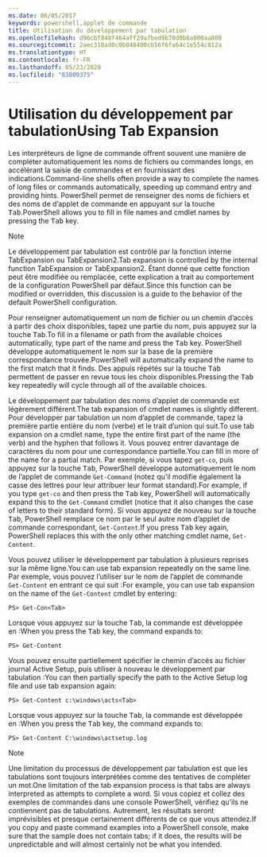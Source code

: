 ```yaml
---
ms.date: 06/05/2017
keywords: powershell,applet de commande
title: Utilisation du développement par tabulation
ms.openlocfilehash: d96cbf848f464aff29a7bed9b70d0b6a000aa808
ms.sourcegitcommit: 2aec310ad0c0b048400cb56f6fa64c1e554c812a
ms.translationtype: HT
ms.contentlocale: fr-FR
ms.lasthandoff: 05/23/2020
ms.locfileid: "83809375"
---
```

# <a name="using-tab-expansion"></a><span data-ttu-id="beff6-103">Utilisation du développement par tabulation</span><span class="sxs-lookup"><span data-stu-id="beff6-103">Using Tab Expansion</span></span>

<span data-ttu-id="beff6-104">Les interpréteurs de ligne de commande offrent souvent une manière de compléter automatiquement les noms de fichiers ou commandes longs, en accélérant la saisie de commandes et en fournissant des indications.</span><span class="sxs-lookup"><span data-stu-id="beff6-104">Command-line shells often provide a way to complete the names of long files or commands automatically, speeding up command entry and providing hints.</span></span> <span data-ttu-id="beff6-105">PowerShell permet de renseigner des noms de fichiers et des noms de d’applet de commande en appuyant sur la touche <kbd>Tab</kbd>.</span><span class="sxs-lookup"><span data-stu-id="beff6-105">PowerShell allows you to fill in file names and cmdlet names by pressing the <kbd>Tab</kbd> key.</span></span>

> [!NOTE]
> <span data-ttu-id="beff6-106">Le développement par tabulation est contrôlé par la fonction interne TabExpansion ou TabExpansion2.</span><span class="sxs-lookup"><span data-stu-id="beff6-106">Tab expansion is controlled by the internal function TabExpansion or TabExpansion2.</span></span> <span data-ttu-id="beff6-107">Étant donné que cette fonction peut être modifiée ou remplacée, cette explication a trait au comportement de la configuration PowerShell par défaut.</span><span class="sxs-lookup"><span data-stu-id="beff6-107">Since this function can be modified or overridden, this discussion is a guide to the behavior of the default PowerShell configuration.</span></span>

<span data-ttu-id="beff6-108">Pour renseigner automatiquement un nom de fichier ou un chemin d’accès à partir des choix disponibles, tapez une partie du nom, puis appuyez sur la touche <kbd>Tab</kbd>.</span><span class="sxs-lookup"><span data-stu-id="beff6-108">To fill in a filename or path from the available choices automatically, type part of the name and press the <kbd>Tab</kbd> key.</span></span> <span data-ttu-id="beff6-109">PowerShell développe automatiquement le nom sur la base de la première correspondance trouvée.</span><span class="sxs-lookup"><span data-stu-id="beff6-109">PowerShell will automatically expand the name to the first match that it finds.</span></span> <span data-ttu-id="beff6-110">Des appuis répétés sur la touche <kbd>Tab</kbd> permettent de passer en revue tous les choix disponibles.</span><span class="sxs-lookup"><span data-stu-id="beff6-110">Pressing the <kbd>Tab</kbd> key repeatedly will cycle through all of the available choices.</span></span>

<span data-ttu-id="beff6-111">Le développement par tabulation des noms d’applet de commande est légèrement différent.</span><span class="sxs-lookup"><span data-stu-id="beff6-111">The tab expansion of cmdlet names is slightly different.</span></span> <span data-ttu-id="beff6-112">Pour développer par tabulation un nom d’applet de commande, tapez la première partie entière du nom (verbe) et le trait d’union qui suit.</span><span class="sxs-lookup"><span data-stu-id="beff6-112">To use tab expansion on a cmdlet name, type the entire first part of the name (the verb) and the hyphen that follows it.</span></span> <span data-ttu-id="beff6-113">Vous pouvez entrer davantage de caractères du nom pour une correspondance partielle.</span><span class="sxs-lookup"><span data-stu-id="beff6-113">You can fill in more of the name for a partial match.</span></span> <span data-ttu-id="beff6-114">Par exemple, si vous tapez `get-co`, puis appuyez sur la touche <kbd>Tab</kbd>, PowerShell développe automatiquement le nom de l’applet de commande `Get-Command` (notez qu’il modifie également la casse des lettres pour leur attribuer leur format standard).</span><span class="sxs-lookup"><span data-stu-id="beff6-114">For example, if you type `get-co` and then press the <kbd>Tab</kbd> key, PowerShell will automatically expand this to the `Get-Command` cmdlet (notice that it also changes the case of letters to their standard form).</span></span> <span data-ttu-id="beff6-115">Si vous appuyez de nouveau sur la touche <kbd>Tab</kbd>, PowerShell remplace ce nom par le seul autre nom d’applet de commande correspondant, `Get-Content`.</span><span class="sxs-lookup"><span data-stu-id="beff6-115">If you press <kbd>Tab</kbd> key again, PowerShell replaces this with the only other matching cmdlet name, `Get-Content`.</span></span>

<span data-ttu-id="beff6-116">Vous pouvez utiliser le développement par tabulation à plusieurs reprises sur la même ligne.</span><span class="sxs-lookup"><span data-stu-id="beff6-116">You can use tab expansion repeatedly on the same line.</span></span> <span data-ttu-id="beff6-117">Par exemple, vous pouvez l’utiliser sur le nom de l’applet de commande `Get-Content` en entrant ce qui suit :</span><span class="sxs-lookup"><span data-stu-id="beff6-117">For example, you can use tab expansion on the name of the `Get-Content` cmdlet by entering:</span></span>

```
PS> Get-Con<Tab>
```

<span data-ttu-id="beff6-118">Lorsque vous appuyez sur la touche <kbd>Tab</kbd>, la commande est développée en :</span><span class="sxs-lookup"><span data-stu-id="beff6-118">When you press the <kbd>Tab</kbd> key, the command expands to:</span></span>

```
PS> Get-Content
```

<span data-ttu-id="beff6-119">Vous pouvez ensuite partiellement spécifier le chemin d’accès au fichier journal Active Setup, puis utiliser à nouveau le développement par tabulation :</span><span class="sxs-lookup"><span data-stu-id="beff6-119">You can then partially specify the path to the Active Setup log file and use tab expansion again:</span></span>

```
PS> Get-Content c:\windows\acts<Tab>
```

<span data-ttu-id="beff6-120">Lorsque vous appuyez sur la touche <kbd>Tab</kbd>, la commande est développée en :</span><span class="sxs-lookup"><span data-stu-id="beff6-120">When you press the <kbd>Tab</kbd> key, the command expands to:</span></span>

```
PS> Get-Content C:\windows\actsetup.log
```

> [!NOTE]
> <span data-ttu-id="beff6-121">Une limitation du processus de développement par tabulation est que les tabulations sont toujours interprétées comme des tentatives de compléter un mot.</span><span class="sxs-lookup"><span data-stu-id="beff6-121">One limitation of the tab expansion process is that tabs are always interpreted as attempts to complete a word.</span></span> <span data-ttu-id="beff6-122">Si vous copiez et collez des exemples de commandes dans une console PowerShell, vérifiez qu’ils ne contiennent pas de tabulations. Autrement, les résultats seront imprévisibles et presque certainement différents de ce que vous attendez.</span><span class="sxs-lookup"><span data-stu-id="beff6-122">If you copy and paste command examples into a PowerShell console, make sure that the sample does not contain tabs; if it does, the results will be unpredictable and will almost certainly not be what you intended.</span></span>
